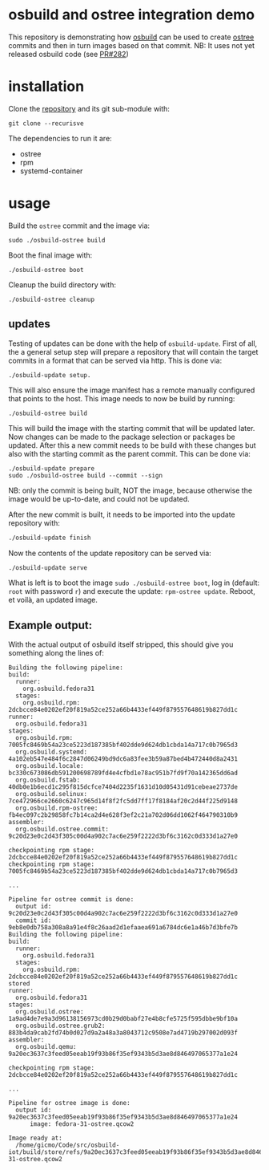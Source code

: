 # osbuild and ostree integration demo

This repository is demonstrating how [osbuild][osbuild] can be used
to create [ostree][ostree] commits and then in turn images based on
that commit.
NB: It uses not yet released osbuild code (see [PR#282][pr282])

# installation
Clone the [repository][this] and its git sub-module with:

```
git clone --recurisve
```

The dependencies to run it are:
  - ostree
  - rpm
  - systemd-container


# usage
Build the `ostree` commit and the image via:
```
sudo ./osbuild-ostree build
```

Boot the final image with:
```
./osbuild-ostree boot
```

Cleanup the build directory with:
```
./osbuild-ostree cleanup
```

## updates
Testing of updates can be done with the help of
`osbuild-update`. First of all, the a general
setup step will prepare a repository that will
contain the target commits in a format that can
be served via http. This is done via:

```
./osbuild-update setup.
```
This will also ensure the image manifest has a
remote manually configured that points to the
host. This image needs to now be build by running:

```
./osbuild-ostree build
```

This will build the image with the starting commit
that will be updated later. Now changes can be made
to the package selection or packages be updated.
After this a new commit needs to be build with these
changes but also with the starting commit as the
parent commit. This can be done via:

```
./osbuild-update prepare
sudo ./osbuild-ostree build --commit --sign
```

NB: only the commit is being built, NOT the image,
because otherwise the image would be up-to-date,
and could not be updated.

After the new commit is built, it needs to be
imported into the update repository with:

``` bash
./osbuild-update finish
```

Now the contents of the update repository can be
served via:

``` bash
./osbuild-update serve
```

What is left is to boot the image `sudo ./osbuild-ostree boot`,
log in (default: `root` with password `r`) and execute the
update: `rpm-ostree update`. Reboot, et voilà, an updated image.

## Example output:
With the actual output of osbuild itself stripped,
this should give you something along the lines of:

```
Building the following pipeline:
build:
  runner:
    org.osbuild.fedora31
  stages:
    org.osbuild.rpm: 	2dcbcce84e0202ef20f819a52ce252a66b4433ef449f879557648619b827dd1c
runner:
  org.osbuild.fedora31
stages:
  org.osbuild.rpm: 	7005fc8469b54a23ce5223d187385bf402dde9d624db1cbda14a717c0b7965d3
  org.osbuild.systemd: 	4a102eb547e484f6c2847d06249bd9dc6a83fee3b59a87bed4b472440d8a2431
  org.osbuild.locale: 	bc330c673086db591200698789fd4e4cfbd1e78ac951b7fd9f70a142365dd6ad
  org.osbuild.fstab: 	40db0e1b6ecd1c295f815dcfce7404d2235f1631d10d05431d91cebeae2737de
  org.osbuild.selinux: 	7ce472966ce2660c6247c965d14f8f2fc5dd7ff17f8184af20c2d44f225d9148
  org.osbuild.rpm-ostree: 	fb4ec097c2b29858fc7b14ca2d4e628f3ef2c21a702d06dd1062f464790310b9
assembler:
  org.osbuild.ostree.commit: 	9c20d23e0c2d43f305c00d4a902c7ac6e259f2222d3bf6c3162c0d333d1a27e0

checkpointing rpm stage: 2dcbcce84e0202ef20f819a52ce252a66b4433ef449f879557648619b827dd1c
checkpointing rpm stage: 7005fc8469b54a23ce5223d187385bf402dde9d624db1cbda14a717c0b7965d3

...

Pipeline for ostree commit is done:
  output id: 9c20d23e0c2d43f305c00d4a902c7ac6e259f2222d3bf6c3162c0d333d1a27e0
  commit id: 9eb8e0db758a308a8a91e4f8c26aad2d1efaaea691a6784dc6e1a46b7d3bfe7b
Building the following pipeline:
build:
  runner:
    org.osbuild.fedora31
  stages:
    org.osbuild.rpm: 	2dcbcce84e0202ef20f819a52ce252a66b4433ef449f879557648619b827dd1c stored
runner:
  org.osbuild.fedora31
stages:
  org.osbuild.ostree: 	1a9ad4de7e9a3d96138156973cd0b29d0babf27e4b8cfe5725f595dbbe9bf10a
  org.osbuild.ostree.grub2: 	883b4da9cab2fd74b0d027d9a2a48a3a8043712c9508e7ad4719b297002d093f
assembler:
  org.osbuild.qemu: 	9a20ec3637c3feed05eeab19f93b86f35ef9343b5d3ae8d846497065377a1e24

checkpointing rpm stage: 2dcbcce84e0202ef20f819a52ce252a66b4433ef449f879557648619b827dd1c

...

Pipeline for ostree image is done:
  output id: 9a20ec3637c3feed05eeab19f93b86f35ef9343b5d3ae8d846497065377a1e24
      image: fedora-31-ostree.qcow2

Image ready at:
  /home/gicmo/Code/src/osbuild-iot/build/store/refs/9a20ec3637c3feed05eeab19f93b86f35ef9343b5d3ae8d846497065377a1e24/fedora-31-ostree.qcow2
```



[osbuild]: https://osbuild.org
[ostree]: https://ostree.readthedocs.io/en/latest/
[pr282]: https://github.com/osbuild/osbuild/pull/282
[this]: https://github.com/gicmo/ostree-osbuild-demo/
